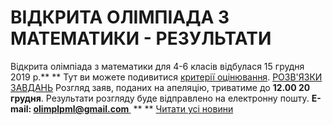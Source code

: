 
# ВІДКРИТА ОЛІМПІАДА З МАТЕМАТИКИ - РЕЗУЛЬТАТИ
Відкрита олімпіада з математики для 4-6 класів відбулася 15 грудня 2019 р.**
**
Тут ви можете подивитися [критерії оцінювання](/files/відкрита-олімпіада-з-математики-результати/критерії-оцінювання.pdf).
[РОЗВ'ЯЗКИ ЗАВДАНЬ](/files/відкрита-олімпіада-з-математики-результати/текст-з-розвязками-4-6-класи-2019-20-02.docx)
Розгляд заяв, поданих на апеляцію, триватиме до **12.00 20 грудня**. Результати розгляду буде відправлено на електронну пошту.
**E-mail: [olimplpml@gmail.com ](mailto:olimplpml@gmail.com)**
** **
[Читати усі новини](/news)
       